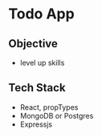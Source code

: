 # Todo App

## Objective
- level up skills

## Tech Stack
- React, propTypes
- MongoDB or Postgres
- Expressjs
